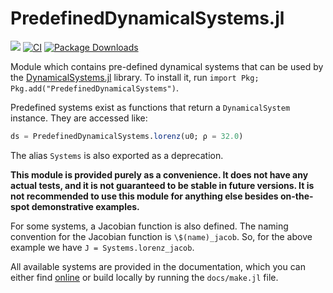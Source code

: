 # PredefinedDynamicalSystems.jl

[![](https://img.shields.io/badge/docs-dev-blue.svg)](https://JuliaDynamics.github.io/PredefinedDynamicalSystems.jl/dev)
[![CI](https://github.com/JuliaDynamics/PredefinedDynamicalSystems.jl/workflows/CI/badge.svg)](https://github.com/JuliaDynamics/PredefinedDynamicalSystems.jl/actions?query=workflow%3ACI)
[![Package Downloads](https://shields.io/endpoint?url=https://pkgs.genieframework.com/api/v1/badge/PredefinedDynamicalSystems)](https://pkgs.genieframework.com?packages=PredefinedDynamicalSystems)

Module which contains pre-defined dynamical systems that can be used by the [DynamicalSystems.jl](https://juliadynamics.github.io/DynamicalSystems.jl/dev/) library.
To install it, run `import Pkg; Pkg.add("PredefinedDynamicalSystems")`.

Predefined systems exist as functions that
return a `DynamicalSystem` instance. They are accessed like:
```julia
ds = PredefinedDynamicalSystems.lorenz(u0; ρ = 32.0)
```
The alias `Systems` is also exported as a deprecation.

**This module is provided purely as a convenience. It does not have any actual tests, and it is not guaranteed to be stable in future versions.
It is not recommended to use this module for anything else besides
on-the-spot demonstrative examples.**

For some systems, a Jacobian function is also defined.
The naming convention for the Jacobian function is `\$(name)_jacob`.
So, for the above example we have `J = Systems.lorenz_jacob`.

All available systems are provided in the documentation, which you can either find [online](https://juliadynamics.github.io/PredefinedDynamicalSystems.jl/dev/) or build locally by running the `docs/make.jl` file.
